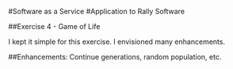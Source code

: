 
#Software as a Service
#Application to Rally Software


##Exercise 4 - Game of Life

I kept it simple for this exercise.  I envisioned many
enhancements.

##Enhancements:
 Continue generations, random population, etc.






